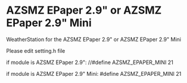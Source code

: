 # AZSMZ EPaper 2.9" or AZSMZ EPaper 2.9" Mini

WeatherStation for the AZSMZ EPaper 2.9" or AZSMZ EPaper 2.9" Mini

Please edit setting.h file

if module is AZSMZ EPaper 2.9":
//#define AZSMZ_EPAPER_MINI   21  

if module is AZSMZ EPaper 2.9" Mini:
#define AZSMZ_EPAPER_MINI   21  
